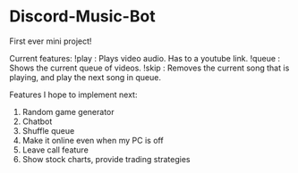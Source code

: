 # Discord-Music-Bot
First ever mini project!

Current features:
!play <URL> : Plays video audio. Has to a youtube link.
!queue : Shows the current queue of videos.
!skip : Removes the current song that is playing, and play the next song in queue.

Features I hope to implement next:
1) Random game generator
2) Chatbot
3) Shuffle queue
4) Make it online even when my PC is off
5) Leave call feature
6) Show stock charts, provide trading strategies
